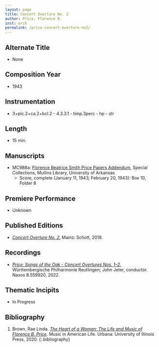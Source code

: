 ```yaml
---
layout: page
title: Concert Overture No. 2
author: Price, Florence B.
inst: orch
permalink: /price-concert-overture-no2/
---
```


## Alternate Title
- None

## Composition Year
- 1943

## Instrumentation
- 3+pic.2+ca.2+bcl.2 - 4.3.3.1 - timp.3perc - hp - str 

## Length
- 15 min.

## Manuscripts
- MC988a: <a href="https://uark.as.atlas-sys.com/repositories/2/resources/1522" target="_blank">Florence Beatrice Smith Price Papers Addendum</a>, Special Collections, Mullins Library, University of Arkansas
    * Score, complete (January 11, 1943; February 20, 1943): Box 10, Folder 8

## Premiere Performance
- Unknown

## Published Editions
- <a href="https://www.schott-music.com/en/concert-overture-no-2-no375700.html" target="_blank">*Concert Overture No. 2.*</a> Mainz: Schott, 2018.

## Recordings
- <a href="https://www.naxos.com/CatalogueDetail/?id=8.559920" target="_blank">*Price: Songs of the Oak - Concert Overtures Nos. 1&ndash;2.*</a> Württembergische Philharmonie Reutlingen; John Jeter, conductor. Naxos 8.559920, 2022.

## Thematic Incipits
- In Progress

## Bibliography
1. Brown, Rae Linda. <a href="https://www.worldcat.org/title/1122800180" target="_blank">*The Heart of a Woman: The Life and Music of Florence B. Price*</a>. Music in American Life. Urbana: University of Illinois Press, 2020.
{:.bibliography}
